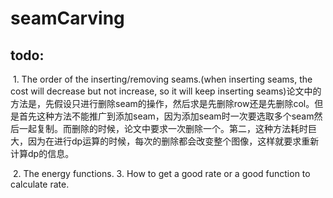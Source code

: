 # seamCarving

## todo:
  1. The order of the inserting/removing seams.(when inserting seams, the cost will decrease but not increase, so it will keep inserting seams)论文中的方法是，先假设只进行删除seam的操作，然后求是先删除row还是先删除col。但是首先这种方法不能推广到添加seam，因为添加seam时一次要选取多个seam然后一起复制。而删除的时候，论文中要求一次删除一个。第二，这种方法耗时巨大，因为在进行dp运算的时候，每次的删除都会改变整个图像，这样就要求重新计算dp的信息。
  
  
  2. The energy functions.
  3. How to get a good rate or a good function to calculate rate.
 
  
